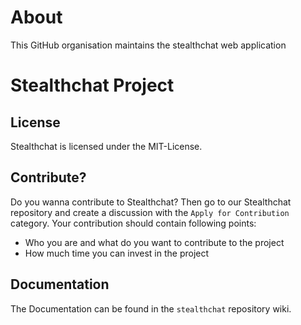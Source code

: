 # About
This GitHub organisation maintains the stealthchat web application

# Stealthchat Project

## License
Stealthchat is licensed under the MIT-License.

## Contribute?
Do you wanna contribute to Stealthchat? Then go to our Stealthchat repository and create a discussion with the `Apply for Contribution` category.
Your contribution should contain following points:
 * Who you are and what do you want to contribute to the project
 * How much time you can invest in the project

## Documentation
The Documentation can be found in the `stealthchat` repository wiki.

<!--

**Here are some ideas to get you started:**

🙋‍♀️ A short introduction - what is your organization all about?
🌈 Contribution guidelines - how can the community get involved?
👩‍💻 Useful resources - where can the community find your docs? Is there anything else the community should know?
🍿 Fun facts - what does your team eat for breakfast?
🧙 Remember, you can do mighty things with the power of [Markdown](https://docs.github.com/github/writing-on-github/getting-started-with-writing-and-formatting-on-github/basic-writing-and-formatting-syntax)
-->
